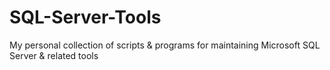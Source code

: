 # SQL-Server-Tools
My personal collection of scripts &amp; programs for maintaining Microsoft SQL Server &amp; related tools
